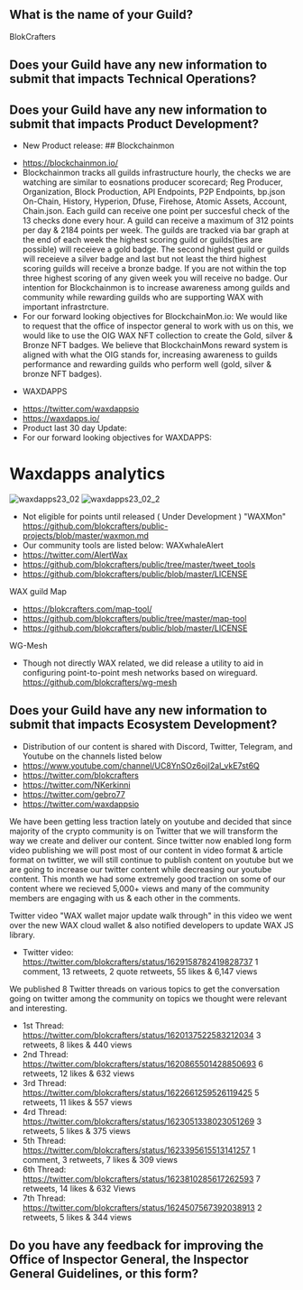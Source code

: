 ## What is the name of your Guild?

BlokCrafters

## Does your Guild have any new information to submit that impacts Technical Operations?



## Does your Guild have any new information to submit that impacts Product Development?
+ New Product release: ## Blockchainmon
- https://blockchainmon.io/
- Blockchainmon tracks all guilds infrastructure hourly, the checks we are watching are similar to eosnations producer scorecard; Reg Producer, Organization, Block Production, API Endpoints, P2P Endpoints, bp.json On-Chain, History, Hyperion, Dfuse, Firehose, Atomic Assets, Account, Chain.json. Each guild can receive one point per succesful check of the 13 checks done every hour. A guild can receive a maximum of 312 points per day & 2184 points per week. The guilds are tracked via bar graph at the end of each week the highest scoring guild or guilds(ties are possible) will receieve a gold badge. The second highest guild or guilds will receieve a silver badge and last but not least the third highest scoring guilds will receive a bronze badge. If you are not within the top three highest scoring of any given week you will receive no badge. Our intention for Blockchainmon is to increase awareness among guilds and community while rewarding guilds who are supporting WAX with important infrastrcture.
- For our forward looking objectives for BlockchainMon.io: We would like to request that the office of inspector general to work with us on this, we would like to use the OIG WAX NFT collection to create the Gold, silver & Bronze NFT badges. We believe that BlockchainMons reward system is aligned with what the OIG stands for, increasing awareness to guilds performance and rewarding guilds who perform well (gold, silver & bronze NFT badges).

+ WAXDAPPS
- https://twitter.com/waxdappsio
- https://waxdapps.io/
- Product last 30 day Update: 
- For our forward looking objectives for WAXDAPPS: 
# Waxdapps analytics  
![waxdapps23_02](https://user-images.githubusercontent.com/66744057/221960474-806b6fc1-2c53-4151-b243-8d8bee93a597.jpg)
![waxdapps23_02_2](https://user-images.githubusercontent.com/66744057/221960492-84f15399-c9a5-4976-966f-22cac7d5487c.jpg)
 

+ Not eligible for points until released ( Under Development ) "WAXMon"
https://github.com/blokcrafters/public-projects/blob/master/waxmon.md
+ Our community tools are listed below:
WAXwhaleAlert
+ https://twitter.com/AlertWax 
+ https://github.com/blokcrafters/public/tree/master/tweet_tools
+ https://github.com/blokcrafters/public/blob/master/LICENSE

WAX guild Map
+ https://blokcrafters.com/map-tool/
+ https://github.com/blokcrafters/public/tree/master/map-tool
+ https://github.com/blokcrafters/public/blob/master/LICENSE

WG-Mesh
+ Though not directly WAX related, we did release a utility to aid in configuring point-to-point mesh networks based on wireguard.
https://github.com/blokcrafters/wg-mesh

## Does your Guild have any new information to submit that impacts Ecosystem Development?

+ Distribution of our content is shared with Discord, Twitter, Telegram, and Youtube on the channels listed below
+ https://www.youtube.com/channel/UC8YnSOz6ojI2al_vkE7st6Q
+ https://twitter.com/blokcrafters
+ https://twitter.com/NKerkinni
+ https://twitter.com/gebro77
+ https://twitter.com/waxdappsio

We have been getting less traction lately on youtube and decided that since majority of the crypto community is on Twitter that we will transform the way we create and deliver our content. Since twitter now enabled long form video publishing we will post most of our content in video format & article format on twtitter, we will still continue to publish content on youtube but we are going to increase our twitter content while decreasing our youtube content. This month we had some extremely good traction on some of our content where we recieved 5,000+ views and many of the community members are engaging with us & each other in the comments.

Twitter video "WAX wallet major update walk through" in this video we went over the new WAX cloud wallet & also notified developers to update WAX JS library.
- Twitter video: https://twitter.com/blokcrafters/status/1629158782419828737 1 comment, 13 retweets, 2 quote retweets, 55 likes & 6,147 views

We published 8 Twitter threads on various topics to get the conversation going on twitter among the community on topics we thought were relevant and interesting.
- 1st Thread: https://twitter.com/blokcrafters/status/1620137522583212034 3 retweets, 8 likes & 440 views
- 2nd Thread: https://twitter.com/blokcrafters/status/1620865501428850693 6 retweets, 12 likes & 632 views
- 3rd Thread: https://twitter.com/blokcrafters/status/1622661259526119425 5 retweets, 11 likes & 557 views
- 4rd Thread: https://twitter.com/blokcrafters/status/1623051338023051269 3 retweets, 5 likes & 375 views
- 5th Thread: https://twitter.com/blokcrafters/status/1623395615513141257 1 comment, 3 retweets, 7 likes & 309 views
- 6th Thread: https://twitter.com/blokcrafters/status/1623810285617262593 7 retweets, 14 likes & 632 Views
- 7th Thread: https://twitter.com/blokcrafters/status/1624507567392038913 2 retweets, 5 likes & 344 views

## Do you have any feedback for improving the Office of Inspector General, the Inspector General Guidelines, or this form?

